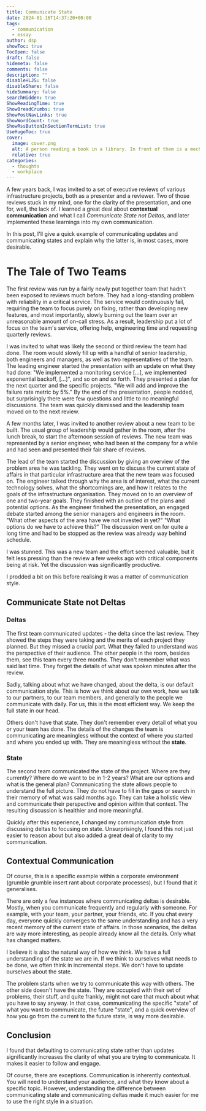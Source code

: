 ```yaml
---
title: Communicate State
date: 2024-01-16T14:37:20+00:00
tags:
  - communication
  - essay
author: dsp
showToc: true
TocOpen: false
draft: false
hidemeta: false
comments: false
description: ""
disableHLJS: false
disableShare: false
hideSummary: false
searchHidden: true
ShowReadingTime: true
ShowBreadCrumbs: true
ShowPostNavLinks: true
ShowWordCount: true
ShowRssButtonInSectionTermList: true
UseHugoToc: true
cover:
  image: cover.png
  alt: A person reading a book in a library. In front of them is a mechanical apperatus
  relative: true
categories:
  - thoughts
  - workplace
---
```


A few years back, I was invited to a set of executive reviews of
various infrastructure projects, both as a presenter and a reviewer.
Two of those reviews stuck in my mind, one for the clarity of the
presentation, and one for, well, the lack of. I learned a great
deal about **contextual communication** and what I call *Communicate
State not Deltas*, and later implemented these learnings into my
own communication.

In this post, I'll give a quick example of communicating updates
and communicating states and explain why the latter is, in most
cases, more desirable.

# The Tale of Two Teams

The first review was run by a fairly newly put together team that
hadn't been exposed to reviews much before. They had a long-standing
problem with reliability in a critical service. The service would
continuously fail, requiring the team to focus purely on fixing,
rather than developing new features, and most importantly, slowly
burning out the team over an unreasonable amount of on-call stress.
As a result, leadership put a lot of focus on the team's service,
offering help, engineering time and requesting quarterly reviews.

I was invited to what was likely the second or third review the
team had done. The room would slowly fill up with a handful of
senior leadership, both engineers and managers, as well as two
representatives of the team. The leading engineer started the
presentation with an update on what they had done: "We implemented
a monitoring service [...], we implemented exponential backoff,
[...]", and so on and so forth. They presented a plan for the next
quarter and the specific projects. "We will add and improve the
failure rate metric by 5%." By the end of the presentation, people
nodded, but surprisingly there were few questions and little to no
meaningful discussions. The team was quickly dismissed and the
leadership team moved on to the next review.

A few months later, I was invited to another review about a new
team to be built. The usual group of leadership would gather in the
room, after the lunch break, to start the afternoon session of
reviews. The new team was represented by a senior engineer, who had
been at the company for a while and had seen and presented their
fair share of reviews.

The lead of the team started the discussion by giving an overview
of the problem area he was tackling. They went on to discuss the
current state of affairs in that particular infrastructure area
that the new team was focused on. The engineer talked through why
the area is of interest, what the current technology solves, what
the shortcomings are, and how it relates to the goals of the
infrastructure organisation. They moved on to an overview of one
and two-year goals. They finished with an outline of the plans and
potential options. As the engineer finished the presentation, an
engaged debate started among the senior managers and engineers in
the room. "What other aspects of the area have we not invested in
yet?" "What options do we have to achieve this?" The discussion
went on for quite a long time and had to be stopped as the review
was already way behind schedule.

I was stunned. This was a new team and the effort seemed valuable,
but it felt less pressing than the review a few weeks ago with
critical components being at risk. Yet the discussion was significantly
productive.

I prodded a bit on this before realising it was a matter of
communication style.

## Communicate State not Deltas

### Deltas

The first team communicated updates - the delta since the last
review. They showed the steps they were taking and the merits of
each project they planned. But they missed a crucial part. What
they failed to understand was the perspective of their audience.
The other people in the room, besides them, see this team every
three months. They don't remember what was said last time. They
forget the details of what was spoken minutes after the review.

Sadly, talking about what we have changed, about the delta, is our
default communication style. This is how we think about our own
work, how we talk to our partners, to our team members, and generally
to the people we communicate with daily. For us, this is the most
efficient way. We keep the full state in our head.

Others don't have that state. They don't remember every detail of
what you or your team has done. The details of the changes the team
is communicating are meaningless without the context of where you
started and where you ended up with. They are meaningless without
the **state**.

### State

The second team communicated the state of the project. Where are
they currently? Where do we want to be in 1-2 years? What are our
options and what is the general plan? Communicating the state allows
people to understand the full picture. They do not have to fill in
the gaps or search in their memory of what was said months ago.
They can take a holistic view and communicate their perspective and
opinion within that context. The resulting discussion is healthier
and more meaningful.

Quickly after this experience, I changed my communication style
from discussing deltas to focusing on state. Unsurprisingly, I found
this not just easier to reason about but also added a great deal
of clarity to my communication.

## Contextual Communication

Of course, this is a specific example within a corporate environment
(grumble grumble insert rant about corporate processes), but I found
that it generalises.

There are only a few instances where communicating deltas is
desirable. Mostly, when you communicate frequently and regularly
with someone. For example, with your team, your partner, your
friends, etc. If you chat every day, everyone quickly converges to
the same understanding and has a very recent memory of the current
state of affairs. In those scenarios, the deltas are way more
interesting, as people already know all the details. Only what has
changed matters.

I believe it is also the natural way of how we think. We have a
full understanding of the state we are in. If we think to ourselves
what needs to be done, we often think in incremental steps. We don't
have to update ourselves about the state.

The problem starts when we try to communicate this way with others.
The other side doesn't have the state. They are occupied with their
set of problems, their stuff, and quite frankly, might not care
that much about what you have to say anyway. In that case, communicating
the specific "state" of what you want to communicate, the future
"state", and a quick overview of how you go from the current to the
future state, is way more desirable.

## Conclusion

I found that defaulting to communicating state rather than updates
significantly increases the clarity of what you are trying to
communicate. It makes it easier to follow and engage.

Of course, there are exceptions. Communication is inherently
contextual. You will need to understand your audience, and what
they know about a specific topic. However, understanding the
difference between communicating state and communicating deltas
made it much easier for me to use the right style in a situation.

